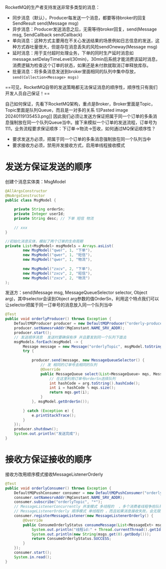 RocketMQ的生产者支持发送非常多类型的消息：
- 同步消息（默认），Producer每发送一个消息，都要等待broker的回复SendResult send(Message msg)
- 异步消息：Producer发送消息之后，无需等待broker回复，send(Message msg,  SendCallback sendCallback)
- 单向消息：这种方式主要用在不关心发送结果的场景例如日志信息的发送，这种方式吞吐量很大，但是存在消息丢失的风险sendOneway(Message msg)
- 延时消息：用于支付超时处理业务，下单的同时生产延时消息如message.setDelayTimeLevel(30min)，30min后系统才能消费该延时消息，消费逻辑为检查这个订单的状态，如果还是未付款就取消订单释放库存。
- 批量消息：将多条消息发送到broker里面相同的队列中集中存放，`send(Collection<Message> msgs)`

==可见，RocketMQ自带的发送策略都无法保证消息的顺序性，顺序性只有我们开发人员自己保证！==

自己如何保证，先看下RocketMQ架构，重点是Broker，Broker里面是Topic，Topic里面是队列Queue，而且是一对多的关系
![[Pasted image 20240119135453.png]]
因此我们必须让发送方保证把属于同一个订单的多条消息强制放在同一个队列Queue当中。接下来模拟一个订单的发送流程，订单号为111，业务流程要求保证顺序：下订单->物流->签收，如何通过MQ保证顺序性？
- 要求发送方必须，把属于同一个订单的多条消息强制放在同一个队列当中
- 要求接收方必须，禁用并发接收方式，启用单线程接收模式
# 发送方保证发送的顺序
创建个消息实体类：MsgModel
```java
@AllArgsConstructor  
@NoArgsConstructor  
public class MsgModel {  
  
    private String orderSn;  
    private Integer userId;  
    private String desc; // 下单 短信 物流  
  
    // xxx  
}

//初始化消息实体，模拟了两个订单的生命周期
private List<MsgModel> msgModels = Arrays.asList(  
        new MsgModel("qwer", 1, "下单"),  
        new MsgModel("qwer", 1, "短信"),  
        new MsgModel("qwer", 1, "物流"), 
         
        new MsgModel("zxcv", 2, "下单"),  
        new MsgModel("zxcv", 2, "短信"),  
        new MsgModel("zxcv", 2, "物流")  
); 
```

发送方：send(Message msg, MessageQueueSelector selector, Object arg)，其中selector会读到Object arg参数的值OrderSn，利用这个特点我们可以让selector把属于同一订单号的消息放入同一个队列当中
```java
@Test  
public void orderlyProducer() throws Exception {  
    DefaultMQProducer producer = new DefaultMQProducer("orderly-producer-group");  
    producer.setNamesrvAddr(MqConstant.NAME_SRV_ADDR);  
    producer.start();  
    // 发送顺序消息  发送时要确保有序 并且要发到同一个队列下面去  
    msgModels.forEach(msgModel -> {  
        Message message = new Message("orderlyTopic", msgModel.toString().getBytes());  
        try {  
  
            producer.send(message, new MessageQueueSelector() {  
                // 发 相同的订单号去相同的队列  
                @Override  
                public MessageQueue select(List<MessageQueue> mqs, Message msg, Object arg) {  
                    // 在这里利用订单号orderSn选择队列  
                    int hashCode = arg.toString().hashCode();  
                    int i = hashCode % mqs.size();  
                    return mqs.get(i);  
                }  
            }, msgModel.getOrderSn());  
  
        } catch (Exception e) {  
            e.printStackTrace();  
        }  
    });  
    producer.shutdown();  
    System.out.println("发送完成");  
}
```
# 接收方保证接收的顺序
接收方改用顺序模式接收MessageListenerOrderly

```java
@Test  
public void orderlyConsumer() throws Exception {  
    DefaultMQPushConsumer consumer = new DefaultMQPushConsumer("orderly-consumer-group");  
    consumer.setNamesrvAddr(MqConstant.NAME_SRV_ADDR);  
    consumer.subscribe("orderlyTopic", "*");  
    // MessageListenerConcurrently 并发模式 多线程的  ，多个消费者线程争抢队列中的消息 
    // MessageListenerOrderly 顺序模式 单线程的 ，而且如果消息接收失败，会无限重试接收Integer.Max_Value  
    consumer.registerMessageListener(new MessageListenerOrderly() {  
        @Override  
        public ConsumeOrderlyStatus consumeMessage(List<MessageExt> msgs, ConsumeOrderlyContext context) {  
            System.out.println("线程id:" + Thread.currentThread().getId());  
            System.out.println(new String(msgs.get(0).getBody()));  
            return ConsumeOrderlyStatus.SUCCESS;  
        }  
    });  
    consumer.start();  
    System.in.read();  
}
```
